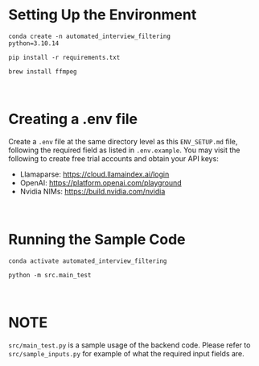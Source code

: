 # Setting Up the Environment

<code>conda create -n automated_interview_filtering python=3.10.14</code>

<code>pip install -r requirements.txt</code>

<code>brew install ffmpeg</code>

</br>

# Creating a .env file

Create a <code>.env</code> file at the same directory level as this <code>ENV_SETUP.md</code> file, following the required field as listed in <code>.env.example</code>. You may visit the following to create free trial accounts and obtain your API keys:

- Llamaparse: <a href='https://cloud.llamaindex.ai/login'>https://cloud.llamaindex.ai/login</a>
- OpenAI: <a href='https://platform.openai.com/playground'>https://platform.openai.com/playground</a>
- Nvidia NIMs: <a href='https://build.nvidia.com/nvidia'>https://build.nvidia.com/nvidia</a>

</br>

# Running the Sample Code

<code>conda activate automated_interview_filtering</code>

<code>python -m src.main_test</code>

</br>

# NOTE

<code>src/main_test.py</code> is a sample usage of the backend code. Please refer to <code>src/sample_inputs.py</code> for example of what the required input fields are.